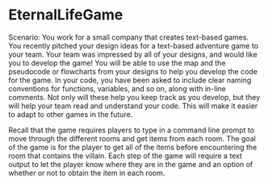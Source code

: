 # EternalLifeGame

Scenario:
You work for a small company that creates text-based games. You recently pitched your design ideas for a text-based adventure game to your team. 
Your team was impressed by all of your designs, and would like you to develop the game! 
You will be able to use the map and the pseudocode or flowcharts from your designs to help you develop the code for the game. 
In your code, you have been asked to include clear naming conventions for functions, variables, and so on, along with in-line comments. 
Not only will these help you keep track as you develop, but they will help your team read and understand your code. 
This will make it easier to adapt to other games in the future.

Recall that the game requires players to type in a command line prompt to move through the different rooms and get items from each room. 
The goal of the game is for the player to get all of the items before encountering the room that contains the villain. 
Each step of the game will require a text output to let the player know where they are in the game and an option of whether or not to obtain the item in each room.

